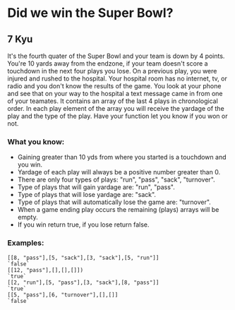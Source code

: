 # Did we win the Super Bowl?
## 7 Kyu

It's the fourth quater of the Super Bowl and your team is down by 4 points. You're 10 yards away from the endzone, if your team doesn't score a touchdown in the next four plays you lose. On a previous play, you were injured and rushed to the hospital. Your hospital room has no internet, tv, or radio and you don't know the results of the game. You look at your phone and see that on your way to the hospital a text message came in from one of your teamates. It contains an array of the last 4 plays in chronological order. In each play element of the array you will receive the yardage of the play and the type of the play. Have your function let you know if you won or not.

### What you know:

- Gaining greater than 10 yds from where you started is a touchdown and you win.
- Yardage of each play will always be a positive number greater than 0.
- There are only four types of plays: "run", "pass", "sack", "turnover".
- Type of plays that will gain yardage are: "run", "pass".
- Type of plays that will lose yardage are: "sack".
- Type of plays that will automatically lose the game are: "turnover".
- When a game ending play occurs the remaining (plays) arrays will be empty.
- If you win return true, if you lose return false.

### Examples:
```
[[8, "pass"],[5, "sack"],[3, "sack"],[5, "run"]]
`false`
[[12, "pass"],[],[],[]])
`true`
[[2, "run"],[5, "pass"],[3, "sack"],[8, "pass"]]
`true`
[[5, "pass"],[6, "turnover"],[],[]]
`false`
```
